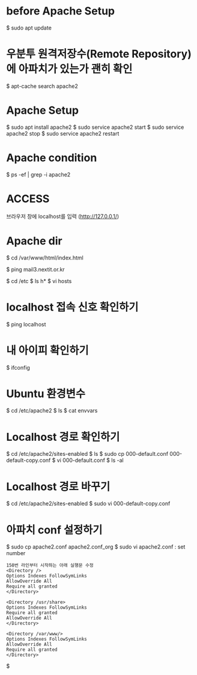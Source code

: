 # before Apache Setup
$ sudo apt update

# 우분투 원격저장수(Remote Repository)에 아파치가 있는가 괜히 확인
$ apt-cache search apache2

# Apache Setup
$ sudo apt install apache2
$ sudo service apache2 start
$ sudo service apache2 stop
$ sudo service apache2 restart

# Apache condition
$ ps -ef | grep -i apache2

# ACCESS
브라우저 창에 localhost를 입력
(http://127.0.0.1/)

# Apache dir
$ cd /var/www/html/index.html

$ ping mail3.nextit.or.kr

$ cd /etc
$ ls h*
$ vi hosts

# localhost 접속 신호 확인하기
$ ping localhost

# 내 아이피 확인하기
$ ifconfig

# Ubuntu 환경변수
$ cd /etc/apache2
$ ls
$ cat envvars

# Localhost 경로 확인하기
$ cd /etc/apache2/sites-enabled
$ ls
$ sudo cp 000-default.conf 000-default-copy.conf
$ vi 000-default.conf
$ ls -al

# Localhost 경로 바꾸기
$ cd /etc/apache2/sites-enabled
$ sudo vi 000-default-copy.conf

# 아파치 conf 설정하기
$ sudo cp apache2.conf apache2.conf_org
$ sudo vi apache2.conf
: set number

```
150번 라인부터 시작하는 아래 실행문 수정
<Directory />
Options Indexes FollowSymLinks
AllowOverride All
Require all granted
</Directory>

<Directory /usr/share>
Options Indexes FollowSymLinks
Require all granted
AllowOverride All
</Directory>

<Directory /var/www/>
Options Indexes FollowSymLinks
AllowOverride All
Require all granted
</Directory>
```

$ 